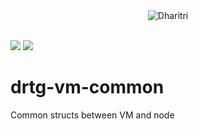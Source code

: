 <div style="text-align:center">
  <img src="https://raw.githubusercontent.com/dharitri/drtg-dharitri/master/dharitri-logo.svg" alt="Dharitri"/>
</div>  

<br>

[![](https://img.shields.io/badge/made%20by-Dharitri-green.svg?style=flat-square)](https://dharitri.org/)
[![](https://img.shields.io/badge/project-Dharitri%20Testnet-green.svg?style=flat-square)](https://dharitri.org/)


# drtg-vm-common
Common structs between VM and node
